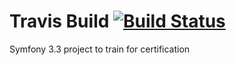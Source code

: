 # Travis Build [![Build Status](https://travis-ci.org/Delrice/Delrice.svg?branch=master)](https://travis-ci.org/Delrice/Delrice)

Symfony 3.3 project to train for certification
